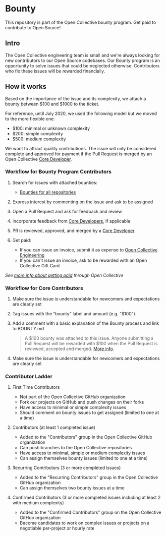 # Bounty

This repository is part of the Open Collective bounty program. Get paid to contribute to Open Source!

## Intro

The Open Collective engineering team is small and we're always looking for new contributors to our Open Source codebases. Our Bounty program is an opportunity to solve issues that could be neglected otherwise. Contributors who fix these issues will be rewarded financially.

## How it works

Based on the importance of the issue and its complexity, we attach a bounty between $100 and $1000 to the ticket.

For reference, until July 2020, we used the following model but we moved to the more flexible one:

- \$100: minimal or unknown complexity
- \$200: simple complexity
- \$500: medium complexity

We want to attract quality contributions. The issue will only be considered complete and approved for payment if the Pull Request is merged by an Open Collective [Core Developer](https://docs.opencollective.com/help/about/team).

### Workflow for Bounty Program Contributors

1. Search for issues with attached bounties:

   - [Bounties for all repositories](https://github.com/opencollective/opencollective/issues?utf8=%E2%9C%93&q=is%3Aissue+is%3Aopen+label%3Abounty)

2. Express interest by commenting on the issue and ask to be assigned

3. Open a Pull Request and ask for feedback and review

4. Incorporate feedback from [Core Developers](https://docs.opencollective.com/help/about/team), if applicable

5. PR is reviewed, approved, and merged by a [Core Developer](https://docs.opencollective.com/help/about/team)

6. Get paid:
   - If you can issue an invoice, submit it as expense to [Open Collective Engineering](https://opencollective.com/engineering)
   - If you can't issue an invoice, ask to be rewarded with an Open Collective Gift Card

_See [more info about getting paid](https://docs.opencollective.com/help/expenses-and-getting-paid/submitting-expenses) through Open Collective_

### Workflow for Core Contributors

1. Make sure the issue is understandable for newcomers and expectations are clearly set

2. Tag issues with the "bounty" label and amount (e.g. "\$100")

3. Add a comment with a basic explanation of the Bounty process and link to BOUNTY.md

   > A $100 bounty was attached to this issue. Anyone submitting a Pull Request will be rewarded with $100 when the Pull Request is reviewed, accepted and merged. [More info](BOUNTY.md).

4. Make sure the issue is understandable for newcomers and expectations are clearly set

### Contributor Ladder

1. First Time Contributors

   - Not part of the Open Collective GitHub organization
   - Fork our projects on GitHub and push changes on their forks
   - Have access to minimal or simple complexity issues
   - Should comment on bounty issues to get assigned (limited to one at a time)

2. Contributors (at least 1 completed issue)

   - Added to the "Contributors" group in the Open Collective GitHub organization
   - Can push branches to the Open Collective repositories
   - Have access to minimal, simple or medium complexity issues
   - Can assign themselves bounty issues (limited to one at a time)

3. Recurring Contributors (3 or more completed issues)

   - Added to the "Recurring Contributors" group in the Open Collective GitHub organization
   - Can assign themselves two bounty issues at a time

4. Confirmed Contributors (3 or more completed issues including at least 2 with medium complexity)

   - Added to the "Confirmed Contributors" group on the Open Collective GitHub organization
   - Become candidates to work on complex issues or projects on a negotiable per-project or hourly rate
